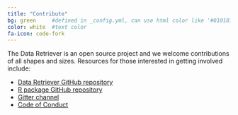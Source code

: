 ```yaml
---
title: "Contribute"
bg: green     #defined in _config.yml, can use html color like '#010101'
color: white  #text color
fa-icon: code-fork
---
```


The Data Retriever is an open source project and we welcome contributions of all
shapes and sizes. Resources for those interested in getting involved include:

* [Data Retriever GitHub repository](https://github.com/weecology/retriever)
* [R package GitHub repository](https://github.com/ropensci/rdataretriever)
* [Gitter channel](https://gitter.im/weecology/retriever)
* [Code of Conduct](https://github.com/weecology/retriever/blob/master/docs/code_of_conduct.rst)
